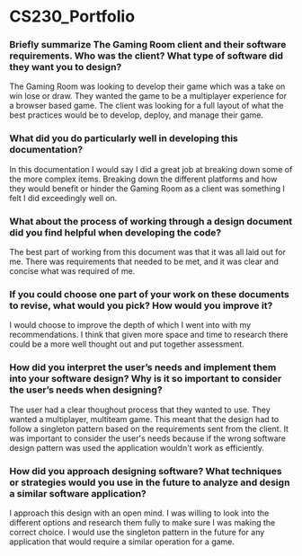 # CS230_Portfolio

### Briefly summarize The Gaming Room client and their software requirements. Who was the client? What type of software did they want you to design?

The Gaming Room was looking to develop their game which was a take on win lose or draw. They wanted the game to be a multiplayer experience for a browser based game. The client was looking for a full layout of what the best practices would be to develop, deploy, and manage their game. 

### What did you do particularly well in developing this documentation?

In this documentation I would say I did a great job at breaking down some of the more complex items. Breaking down the different platforms and how they would benefit or hinder the Gaming Room as a client was something I felt I did exceedingly well on. 

### What about the process of working through a design document did you find helpful when developing the code?

The best part of working from this document was that it was all laid out for me. There was requirements that needed to be met, and it was clear and concise what was required of me. 

### If you could choose one part of your work on these documents to revise, what would you pick? How would you improve it?

I would choose to improve the depth of which I went into with my recommendations. I think that given more space and time to research there could be a more well thought out and put together assessment. 

### How did you interpret the user’s needs and implement them into your software design? Why is it so important to consider the user’s needs when designing?

The user had a clear thoughout process that they wanted to use. They wanted a multiplayer, multiteam game. This meant that the design had to follow a singleton pattern based on the requirements sent from the client. It was important to consider the user's needs because if the wrong software design pattern was used the application wouldn't work as efficiently. 

### How did you approach designing software? What techniques or strategies would you use in the future to analyze and design a similar software application?

I approach this design with an open mind. I was willing to look into the different options and research them fully to make sure I was making the correct choice. I would use the singleton pattern in the future for any application that would require a similar operation for a game. 
